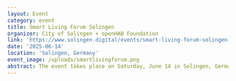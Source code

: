 ```yaml
---
layout: Event
category: event
title: Smart Living Forum Solingen
organizer: City of Solingen + openHAB Foundation
link: 'https://www.solingen.digital/events/smart-living-forum-solingen-am-14-juni-2025'
date: '2025-06-14'
location: 'Solingen, Germany'
event_image: /uploads/smartlivingforum.png
abstract: The event takes place on Saturday, June 14 in Solingen, Germany from 10am-18pm. It is open to the general public and will have a marketplace with booths and a series of talks. The communities of openRemote and ioBroker will also be present.
---
```

